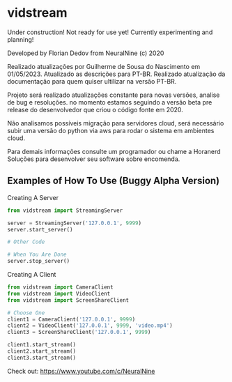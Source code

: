 # vidstream

Under construction! Not ready for use yet! Currently experimenting and planning!

Developed by Florian Dedov from NeuralNine (c) 2020

Realizado atualizações por Guilherme de Sousa do Nascimento em 01/05/2023.
Atualizado as descrições para PT-BR.
Realizado atualização da documentação para quem quiser ultilizar na versão PT-BR.

Projeto será realizado atualizações constante para novas versões, analise de bug e resoluções. no momento estamos seguindo a versão beta pre release do desenvolvedor que criou o código fonte em 2020. 

Não analisamos possíveis migração para servidores cloud, será necessário subir uma versão do python via aws para rodar o sistema em ambientes cloud. 

Para demais informações consulte um programador ou chame a Horanerd Soluções para desenvolver seu software sobre encomenda.

## Examples of How To Use (Buggy Alpha Version)

Creating A Server

```python
from vidstream import StreamingServer

server = StreamingServer('127.0.0.1', 9999)
server.start_server()

# Other Code

# When You Are Done
server.stop_server()
```

Creating A Client
```python
from vidstream import CameraClient
from vidstream import VideoClient
from vidstream import ScreenShareClient

# Choose One
client1 = CameraClient('127.0.0.1', 9999)
client2 = VideoClient('127.0.0.1', 9999, 'video.mp4')
client3 = ScreenShareClient('127.0.0.1', 9999)

client1.start_stream()
client2.start_stream()
client3.start_stream()
```

Check out: https://www.youtube.com/c/NeuralNine
